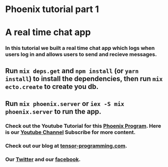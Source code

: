 # Phoenix tutorial part 1
# A real time chat app

### In this tutorial we built a real time chat app which logs when users log in and allows users to send and recieve messages. 
## Run `mix deps.get` and `npm install` (or `yarn install`) to install the dependencies, then run `mix ecto.create` to create you db.
## Run `mix phoenix.server` or `iex -S mix phoenix.server` to run the app. 

### Check out the Youtube Tutorial for this [Phoenix Program](https://youtu.be/irDC1nWKhZ8). Here is our [Youtube Channel](https://www.youtube.com/channel/UCYqCZOwHbnPwyjawKfE21wg) Subscribe for more content.

### Check out our blog at [tensor-programming.com](http://tensor-programming.com/).

### Our [Twitter](https://twitter.com/TensorProgram) and our [facebook](https://www.facebook.com/Tensor-Programming-1197847143611799/).
